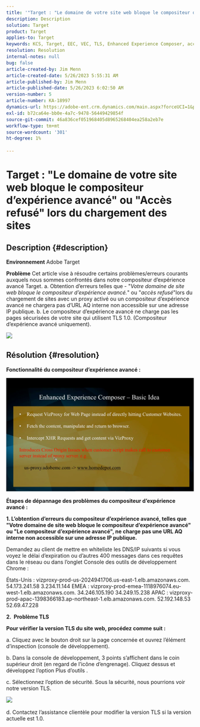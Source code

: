 ```yaml
---
title: '"Target : "Le domaine de votre site web bloque le compositeur d’expérience avancé" ou "Accès refusé" lors du chargement des sites"'
description: Description
solution: Target
product: Target
applies-to: Target
keywords: KCS, Target, EEC, VEC, TLS, Enhanced Experience Composer, accès refusé, domaine du site web, blocage, dépannage
resolution: Resolution
internal-notes: null
bug: false
article-created-by: Jim Menn
article-created-date: 5/26/2023 5:55:31 AM
article-published-by: Jim Menn
article-published-date: 5/26/2023 6:02:50 AM
version-number: 5
article-number: KA-18997
dynamics-url: https://adobe-ent.crm.dynamics.com/main.aspx?forceUCI=1&pagetype=entityrecord&etn=knowledgearticle&id=937954eb-89fb-ed11-8849-6045bd006295
exl-id: b72ca64e-bb0e-4a7c-9478-56449429854f
source-git-commit: 46a836cef051968405d8965268404ea258a2eb7e
workflow-type: tm+mt
source-wordcount: '301'
ht-degree: 1%

---
```


# Target : &quot;Le domaine de votre site web bloque le compositeur d’expérience avancé&quot; ou &quot;Accès refusé&quot; lors du chargement des sites

## Description {#description}


<b>Environnement</b>
Adobe Target

<b>Problème</b>
Cet article vise à résoudre certains problèmes/erreurs courants auxquels nous sommes confrontés dans notre compositeur d’expérience avancé Target.
a. Obtention d’erreurs telles que - &quot;*Votre domaine de site web bloque le compositeur d’expérience avancé.*&quot; ou &quot;*accès refusé*&quot;lors du chargement de sites avec un proxy activé ou un compositeur d’expérience avancé ne chargera pas d’URL AQ interne non accessible sur une adresse IP publique.
b. Le compositeur d’expérience avancé ne charge pas les pages sécurisées de votre site qui utilisent TLS 1.0. (Compositeur d’expérience avancé uniquement).

![](https://adobe-ent.crm.dynamics.com/api/data/v9.0/msdyn_knowledgearticleimages%289163ac73-37ab-ec11-983f-000d3a349523%29/msdyn_blobfile/$value)


## Résolution {#resolution}


<b>Fonctionnalité du compositeur d’expérience avancé :</b>

![](assets/6ea1c39f-52ab-ec11-983f-000d3a3496ef.png)



<b>Étapes de dépannage des problèmes du compositeur d’expérience avancé :</b>

<b>1. L’obtention d’erreurs du compositeur d’expérience avancé, telles que &quot;Votre domaine de site web bloque le compositeur d’expérience avancé&quot; ou &quot;Le compositeur d’expérience avancé&quot;, ne charge pas une URL AQ interne non accessible sur une adresse IP publique.</b>

Demandez au client de mettre en whiteliste les DNS/IP suivants si vous voyez le délai d’expiration ou d’autres 400 messages dans ces requêtes dans le réseau ou dans l’onglet Console des outils de développement Chrome :

États-Unis : vizproxy-prod-us-2024941706.us-east-1.elb.amazonaws.com.
54.173.241.58 3.234.11.144 EMEA : vizproxy-prod-emea-1118976074.eu-west-1.elb.amazonaws.com.
34.246.105.190 34.249.15.238 APAC : vizproxy-prod-apac-1398366183.ap-northeast-1.elb.amazonaws.com.
52.192.148.53 52.69.47.228



<b>2.  Problème TLS</b>

<b>Pour vérifier la version TLS du site web, procédez comme suit :</b>

a. Cliquez avec le bouton droit sur la page concernée et ouvrez l’élément d’inspection (console de développement).

b. Dans la console de développement, 3 points s’affichent dans le coin supérieur droit (en regard de l’icône d’engrenage). Cliquez dessus et développez l’option Plus d’outils .

c. Sélectionnez l’option de sécurité. Sous la sécurité, nous pourrions voir notre version TLS.

![](https://experienceleague.adobe.com/docs/target/assets/firefox_more_info_3.png?lang=en)

d. Contactez l’assistance clientèle pour modifier la version TLS si la version actuelle est 1.0.
